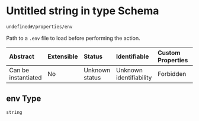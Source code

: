 # Untitled string in type Schema

```txt
undefined#/properties/env
```

Path to a `.env` file to load before performing the action.

| Abstract            | Extensible | Status         | Identifiable            | Custom Properties | Additional Properties | Access Restrictions | Defined In                                                           |
| :------------------ | :--------- | :------------- | :---------------------- | :---------------- | :-------------------- | :------------------ | :------------------------------------------------------------------- |
| Can be instantiated | No         | Unknown status | Unknown identifiability | Forbidden         | Allowed               | none                | [type\_v1.schema.json\*](type_v1.schema.json "open original schema") |

## env Type

`string`
